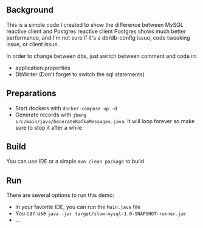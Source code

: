 ## Background

This is a simple code I created to show the difference between MySQL reactive client and Postgres reactive client
Postgres shows much better performance, and I'm not sure if it's a db/db-config issue, code tweeking issue, or client issue.

In order to change between dbs, just switch between comment and code in:
- application.properties
- DbWriter (Don't forget to switch the sql statements)

## Preparations

- Start dockers with `docker-compose up -d`
- Generate records with `jbang src/main/java/GenerateKafkaMessages.java`. It will loop forever so make sure to stop it after a while

## Build

You can use IDE or a simple `mvn clean package` to build

## Run

There are several options to run this demo:
- In your favorite IDE, you can run the `Main.java` file
- You can use `java -jar target/slow-mysql-1.0-SNAPSHOT-runner.jar`
- ...
